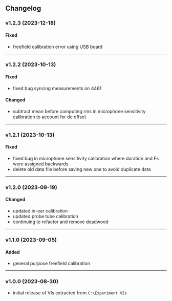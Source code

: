 ## Changelog

### v1.2.3 (2023-12-18)
#### Fixed
- freefield calibration error using USB board

---

### v1.2.2 (2023-10-13)
#### Fixed
- fixed bug syncing measurements on 4461
#### Changed
- subtract mean before computing rms in microphone sensitivity calibration to account for dc offset

---

### v1.2.1 (2023-10-13)

#### Fixed
- fixed bug in microphone sensitivity calibration where duration and Fs were assigned backwards
- delete old data file before saving new one to avoid duplicate data

---

### v1.2.0 (2023-09-19)

#### Changed
- updated in-ear calibration
- updated probe tube calibration
- continuing to refactor and remove deadwood

---

### v1.1.0 (2023-09-05)
  
#### Added
- general purpose freefield calibration
  
---

### v1.0.0 (2023-08-30)
  
- initial release of VIs extracted from `C:\Experiment VIs`


